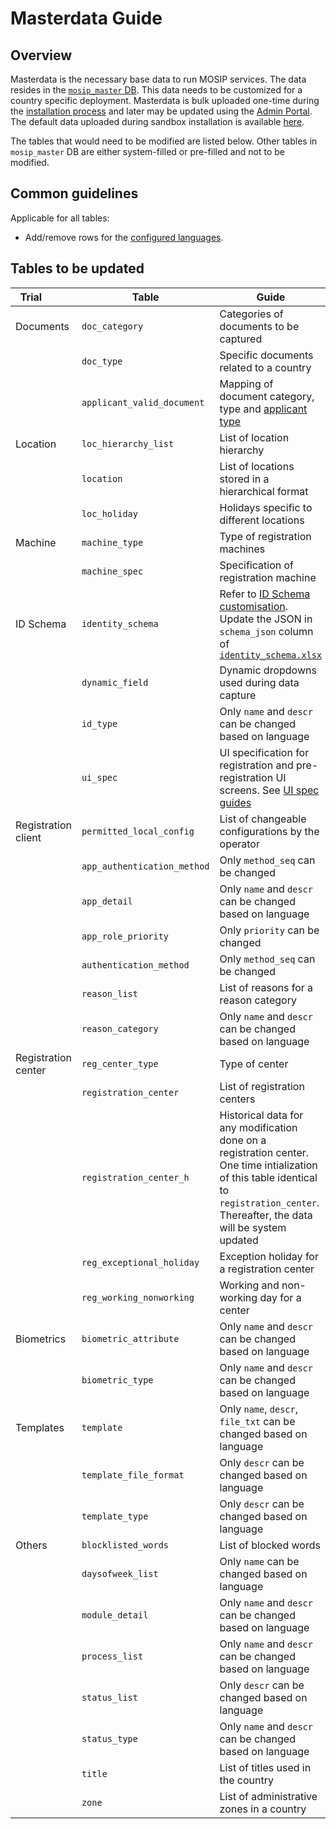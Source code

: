 # Masterdata Guide

## Overview
Masterdata is the necessary base data to run MOSIP services. The data resides in the [`mosip_master` DB](https://github.com/mosip/admin-services/tree/1.2.0-rc2/db_scripts/mosip_master). This data needs to be customized for a country specific deployment.  Masterdata is bulk uploaded one-time during the [installation process](https://github.com/mosip/mosip-infra/tree/1.2.0-rc2/deployment/v3/mosip/kernel/masterdata) and later may be updated using the [Admin Portal](admin-portal-guide.md). The default data uploaded during sandbox installation is available [here](https://github.com/mosip/mosip-data/tree/lts/mosip_master/xlsx). 

The tables that would need to be modified are listed below.  Other tables in `mosip_master` DB are either system-filled or pre-filled and not to be modified.

## Common guidelines
Applicable for all tables:

* Add/remove rows for the [configured languages](). 

## Tables to be updated
|<div style="width:50px">Trial</div>|Table|Guide|
|---|---|---|
|Documents|`doc_category`|Categories of documents to be captured|
||`doc_type`| Specific documents related to a country|
||`applicant_valid_document`|Mapping of document category, type and [applicant type](https://github.com/mosip/mosip-config/blob/develop3-v3/applicanttype.mvel)|
|Location|`loc_hierarchy_list`|List of location hierarchy|
||`location`|List of locations stored in a hierarchical format|
||`loc_holiday`|Holidays specific to different locations|
|Machine|`machine_type`|Type of registration machines|
||`machine_spec`|Specification of registration machine|
|ID Schema|`identity_schema`| Refer to [ID Schema customisation](id-schema.md). Update the JSON in `schema_json` column of [`identity_schema.xlsx`](https://github.com/mosip/mosip-data/tree/lts/mosip_master/xlsx/identity_schema.xlsx)|
||`dynamic_field`|Dynamic dropdowns used during data capture|
||`id_type`|Only `name` and `descr` can be changed based on language|
||`ui_spec`|UI specification for registration and pre-registration UI screens. See [UI spec guides]()|
|Registration client|`permitted_local_config`|List of changeable configurations by the operator|
||`app_authentication_method`| Only `method_seq` can be changed|
||`app_detail`|Only `name` and `descr` can be changed based on language|
||`app_role_priority`|Only `priority` can be changed|
||`authentication_method`|Only `method_seq` can be changed|
||`reason_list`|List of reasons for a reason category|
||`reason_category`|Only `name` and `descr` can be changed based on language|
|Registration center|`reg_center_type`|Type of center |
||`registration_center`|List of registration centers|
||`registration_center_h`|Historical data for any modification done on a registration center. One time intialization of this table identical to `registration_center`. Thereafter, the data will be system updated|
||`reg_exceptional_holiday`|Exception holiday for a registration center|
||`reg_working_nonworking`|Working and non-working day for a center|
|Biometrics|`biometric_attribute`|Only `name` and `descr` can be changed based on language|
||`biometric_type`|Only `name` and `descr` can be changed based on language|
|Templates|`template`|Only `name`, `descr`, `file_txt` can be changed based on language|
||`template_file_format`|Only `descr` can be changed based on language|
||`template_type`|Only `descr` can be changed based on language|
|Others|`blocklisted_words`|List of blocked words|
||`daysofweek_list`|Only `name` can be changed based on language|
||`module_detail`|Only `name` and `descr` can be changed based on language|
||`process_list`|Only `name` and `descr` can be changed based on language|
||`status_list`|Only `descr` can be changed based on language|
||`status_type`|Only `name` and `descr` can be changed based on language|
||`title`|List of titles used in the country|
||`zone`|List of administrative zones in a country|

